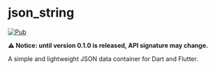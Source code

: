 # json_string

[![Pub](https://img.shields.io/pub/v/json_string.svg)](https://pub.dartlang.org/packages/json_string)

**⚠️ Notice: until version 0.1.0 is released, API signature may change.**

A simple and lightweight JSON data container for Dart and Flutter.